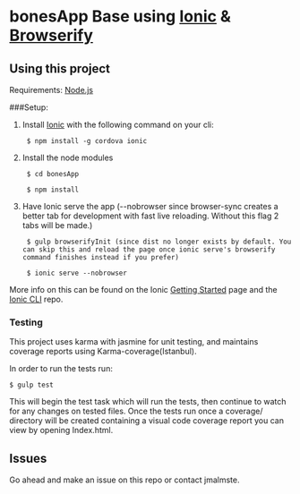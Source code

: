 bonesApp Base using [Ionic](http://ionicframework.com) & [Browserify](http://browserify.org/)
=====================

## Using this project

Requirements:
[Node.js](https://nodejs.org/en/)

###Setup:

1. Install [Ionic](http://ionicframework.com) with the following command on your cli:

        $ npm install -g cordova ionic

2. Install the node modules

        $ cd bonesApp

        $ npm install

3. Have Ionic serve the app (--nobrowser since browser-sync creates a better tab for development with fast live reloading. Without this flag 2 tabs will be made.)

        $ gulp browserifyInit (since dist no longer exists by default. You can skip this and reload the page once ionic serve's browserify command finishes instead if you prefer)

        $ ionic serve --nobrowser

More info on this can be found on the Ionic [Getting Started](http://ionicframework.com/getting-started) page and the [Ionic CLI](https://github.com/driftyco/ionic-cli) repo.


### Testing

This project uses karma with jasmine for unit testing, and maintains coverage reports using Karma-coverage(Istanbul).

In order to run the tests run:

```
$ gulp test
```

This will begin the test task which will run the tests, then continue to watch for any changes on tested files. Once the tests run once a coverage/ directory will be created containing a visual code coverage report you can view by opening Index.html.




## Issues
Go ahead and make an issue on this repo or contact jmalmste.
